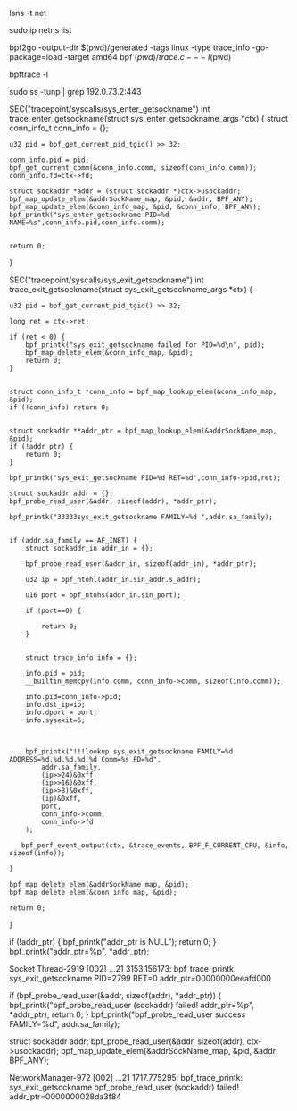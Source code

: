 lsns -t net


sudo ip netns list


bpf2go -output-dir $(pwd)/generated -tags linux -type trace_info -go-package=load -target amd64 bpf $(pwd)/trace.c -- -I$(pwd)

bpftrace -l

sudo ss -tunp | grep 192.0.73.2:443


SEC("tracepoint/syscalls/sys_enter_getsockname")
int trace_enter_getsockname(struct sys_enter_getsockname_args *ctx) {
    struct conn_info_t conn_info = {};

    u32 pid = bpf_get_current_pid_tgid() >> 32;

    conn_info.pid = pid;
    bpf_get_current_comm(&conn_info.comm, sizeof(conn_info.comm));
    conn_info.fd=ctx->fd;

    struct sockaddr *addr = (struct sockaddr *)ctx->usockaddr; 
    bpf_map_update_elem(&addrSockName_map, &pid, &addr, BPF_ANY);
    bpf_map_update_elem(&conn_info_map, &pid, &conn_info, BPF_ANY);
    bpf_printk("sys_enter_getsockname PID=%d NAME=%s",conn_info.pid,conn_info.comm);


    return 0;
}

SEC("tracepoint/syscalls/sys_exit_getsockname")
int trace_exit_getsockname(struct sys_exit_getsockname_args *ctx) {

    u32 pid = bpf_get_current_pid_tgid() >> 32;

    long ret = ctx->ret;

    if (ret < 0) {
        bpf_printk("sys_exit_getsockname failed for PID=%d\n", pid);
        bpf_map_delete_elem(&conn_info_map, &pid);
        return 0;
    }
  

    struct conn_info_t *conn_info = bpf_map_lookup_elem(&conn_info_map, &pid);
    if (!conn_info) return 0;


    struct sockaddr **addr_ptr = bpf_map_lookup_elem(&addrSockName_map, &pid);
    if (!addr_ptr) {
        return 0;
    }

    bpf_printk("sys_exit_getsockname PID=%d RET=%d",conn_info->pid,ret);

    struct sockaddr addr = {};
    bpf_probe_read_user(&addr, sizeof(addr), *addr_ptr);  

    bpf_printk("33333sys_exit_getsockname FAMILY=%d ",addr.sa_family);


    if (addr.sa_family == AF_INET) {
        struct sockaddr_in addr_in = {};

        bpf_probe_read_user(&addr_in, sizeof(addr_in), *addr_ptr);

        u32 ip = bpf_ntohl(addr_in.sin_addr.s_addr);

        u16 port = bpf_ntohs(addr_in.sin_port);

        if (port==0) {

            return 0;
        }

        
        struct trace_info info = {};

        info.pid = pid;
        __builtin_memcpy(info.comm, conn_info->comm, sizeof(info.comm));

        info.pid=conn_info->pid;
        info.dst_ip=ip;
        info.dport = port;
        info.sysexit=6;
        
    
        
        bpf_printk("!!!lookup sys_exit_getsockname FAMILY=%d ADDRESS=%d.%d.%d.%d:%d Comm=%s FD=%d",
            addr.sa_family,
            (ip>>24)&0xff,
            (ip>>16)&0xff,
            (ip>>8)&0xff,
            (ip)&0xff,
            port,
            conn_info->comm,
            conn_info->fd
        );

       bpf_perf_event_output(ctx, &trace_events, BPF_F_CURRENT_CPU, &info, sizeof(info));
       
    }

    bpf_map_delete_elem(&addrSockName_map, &pid);  
    bpf_map_delete_elem(&conn_info_map, &pid);

    return 0;
}


if (!addr_ptr) {
    bpf_printk("addr_ptr is NULL");
    return 0;
}
bpf_printk("addr_ptr=%p", *addr_ptr);

Socket Thread-2919    [002] ...21  3153.156173: bpf_trace_printk: sys_exit_getsockname  PID=2799 RET=0 addr_ptr=00000000eeafd000


if (bpf_probe_read_user(&addr, sizeof(addr), *addr_ptr)) {
    bpf_printk("bpf_probe_read_user (sockaddr) failed! addr_ptr=%p", *addr_ptr);
    return 0;
}
bpf_printk("bpf_probe_read_user success FAMILY=%d", addr.sa_family);

struct sockaddr addr;
bpf_probe_read_user(&addr, sizeof(addr), ctx->usockaddr);
bpf_map_update_elem(&addrSockName_map, &pid, &addr, BPF_ANY);

  NetworkManager-972     [002] ...21  1717.775295: bpf_trace_printk: sys_exit_getsockname bpf_probe_read_user (sockaddr) failed! addr_ptr=0000000028da3f84






